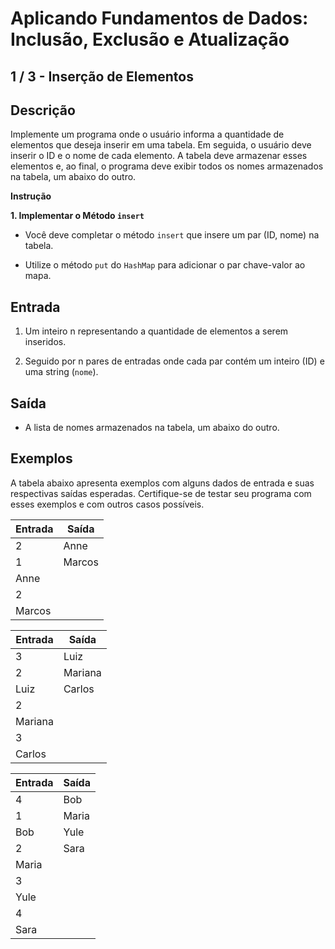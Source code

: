 # Aplicando Fundamentos de Dados: Inclusão, Exclusão e Atualização

## 1 / 3 - Inserção de Elementos

## Descrição
Implemente um programa onde o usuário informa a quantidade de elementos que deseja inserir em uma tabela. Em seguida, o usuário deve inserir o ID e o nome de cada elemento. A tabela deve armazenar esses elementos e, ao final, o programa deve exibir todos os nomes armazenados na tabela, um abaixo do outro.

**Instrução**

**1. Implementar o Método `insert`**

* Você deve completar o método `insert` que insere um par (ID, nome) na tabela.

* Utilize o método `put` do `HashMap` para adicionar o par chave-valor ao mapa.

## Entrada

1. Um inteiro n representando a quantidade de elementos a serem inseridos.

2. Seguido por n pares de entradas onde cada par contém um inteiro (ID) e uma string (`nome`).

## Saída

* A lista de nomes armazenados na tabela, um abaixo do outro.

## Exemplos

A tabela abaixo apresenta exemplos com alguns dados de entrada e suas respectivas saídas esperadas. Certifique-se de testar seu programa com esses exemplos e com outros casos possíveis.

| Entrada | Saída |
| ------- | ----- |
| 2 | Anne |
| 1 | Marcos |
| Anne | |
| 2 | |
| Marcos | |

| Entrada | Saída |
| ------- | ----- |
| 3 | Luiz |
| 2 | Mariana |
| Luiz | Carlos |
| 2 | |
| Mariana | |
| 3 | |
| Carlos | |

| Entrada | Saída |
| ------- | ----- |
| 4 | Bob |
| 1 | Maria |
| Bob | Yule |
| 2 | Sara |
| Maria | |
| 3 | |
| Yule | |
| 4 | |
| Sara | |